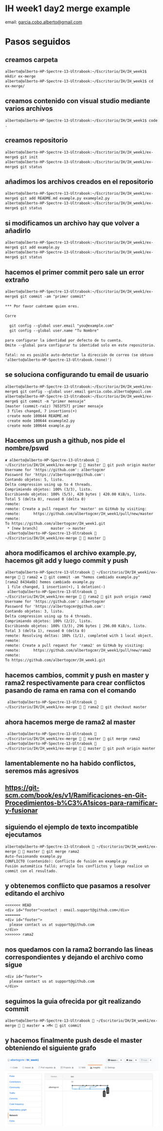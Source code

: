 # IH week1 day2 merge example
email: garcia.cobo.alberto@gmail.com

# Pasos seguidos

## creamos carpeta
```
alberto@alberto-HP-Spectre-13-Ultrabook:~/Escritorio/IH/IH_week1$ mkdir ex-merge
alberto@alberto-HP-Spectre-13-Ultrabook:~/Escritorio/IH/IH_week1$ cd ex-merge/
```

## creamos contenido con visual studio mediante varios archivos
```
alberto@alberto-HP-Spectre-13-Ultrabook:~/Escritorio/IH/IH_week1$ code . 
```

## creamos repositorio
```
alberto@alberto-HP-Spectre-13-Ultrabook:~/Escritorio/IH/IH_week1/ex-merge$ git init
alberto@alberto-HP-Spectre-13-Ultrabook:~/Escritorio/IH/IH_week1/ex-merge$ git status
```

## añadimos los archivos creados en el repositorio
```
alberto@alberto-HP-Spectre-13-Ultrabook:~/Escritorio/IH/IH_week1/ex-merge$ git add README.md example.py exameple2.py
alberto@alberto-HP-Spectre-13-Ultrabook:~/Escritorio/IH/IH_week1/ex-merge$ git status
```

## si modificamos un archivo hay que volver a añadirlo
```
alberto@alberto-HP-Spectre-13-Ultrabook:~/Escritorio/IH/IH_week1/ex-merge$ git add example.py 
alberto@alberto-HP-Spectre-13-Ultrabook:~/Escritorio/IH/IH_week1/ex-merge$ git status
```

## hacemos el primer commit pero sale un error extraño
```
alberto@alberto-HP-Spectre-13-Ultrabook:~/Escritorio/IH/IH_week1/ex-merge$ git commit -am "primer commit"

*** Por favor cuéntame quien eres.

Corre

  git config --global user.email "you@example.com"
  git config --global user.name "Tu Nombre"

para configurar la identidad por defecto de tu cuenta.
Omite --global para configurar tu identidad solo en este repositorio.

fatal: no es posible auto-detectar la dirección de correo (se obtuvo 'alberto@alberto-HP-Spectre-13-Ultrabook.(none)')
```

## se soluciona configurando tu email de usuario
```
alberto@alberto-HP-Spectre-13-Ultrabook:~/Escritorio/IH/IH_week1/ex-merge$ git config --global user.email garcia.cobo.alberto@gmail.com
alberto@alberto-HP-Spectre-13-Ultrabook:~/Escritorio/IH/IH_week1/ex-merge$ git commit -m "primer mensaje"
[master (commit-raíz) 7653f57] primer mensaje
 3 files changed, 7 insertions(+)
 create mode 100644 README.md
 create mode 100644 exameple2.py
 create mode 100644 example.py
```

## Hacemos un push a github, nos pide el nombre/pswd
```
✘ alberto@alberto-HP-Spectre-13-Ultrabook  ~/Escritorio/IH/IH_week1/ex-merge   master  git push origin master
Username for 'https://github.com': albertogcmr
Password for 'https://albertogcmr@github.com': 
Contando objetos: 5, listo.
Delta compression using up to 4 threads.
Comprimiendo objetos: 100% (3/3), listo.
Escribiendo objetos: 100% (5/5), 420 bytes | 420.00 KiB/s, listo.
Total 5 (delta 0), reused 0 (delta 0)
remote: 
remote: Create a pull request for 'master' on GitHub by visiting:
remote:      https://github.com/albertogcmr/IH_week1/pull/new/master
remote: 
To https://github.com/albertogcmr/IH_week1.git
 * [new branch]      master -> master
 alberto@alberto-HP-Spectre-13-Ultrabook  ~/Escritorio/IH/IH_week1/ex-merge   master  
```

## ahora modificamos el archivo example.py, hacemos git add y luego commit y push
```
alberto@alberto-HP-Spectre-13-Ultrabook  ~/Escritorio/IH/IH_week1/ex-merge   rama2 ✚  git commit -am "hemos cambiado example.py"
[rama2 8434a6b] hemos cambiado example.py
 1 file changed, 1 insertion(+), 1 deletion(-)
 alberto@alberto-HP-Spectre-13-Ultrabook  ~/Escritorio/IH/IH_week1/ex-merge   rama2  git push origin rama2
Username for 'https://github.com': albertogcmr
Password for 'https://albertogcmr@github.com': 
Contando objetos: 3, listo.
Delta compression using up to 4 threads.
Comprimiendo objetos: 100% (2/2), listo.
Escribiendo objetos: 100% (3/3), 296 bytes | 296.00 KiB/s, listo.
Total 3 (delta 1), reused 0 (delta 0)
remote: Resolving deltas: 100% (1/1), completed with 1 local object.
remote: 
remote: Create a pull request for 'rama2' on GitHub by visiting:
remote:      https://github.com/albertogcmr/IH_week1/pull/new/rama2
remote: 
To https://github.com/albertogcmr/IH_week1.git
```

## hacemos cambios, commit y push en master y rama2 respectivamente para crear conflictos pasando de rama en rama con el comando
```
 alberto@alberto-HP-Spectre-13-Ultrabook  ~/Escritorio/IH/IH_week1/ex-merge   rama2  git checkout master
```
## ahora hacemos merge de rama2 al master 
```
 alberto@alberto-HP-Spectre-13-Ultrabook  ~/Escritorio/IH/IH_week1/ex-merge   master  git merge rama2
 alberto@alberto-HP-Spectre-13-Ultrabook  ~/Escritorio/IH/IH_week1/ex-merge   master  git push origin master
```

## lamentablemente no ha habido conflictos, seremos más agresivos
## https://git-scm.com/book/es/v1/Ramificaciones-en-Git-Procedimientos-b%C3%A1sicos-para-ramificar-y-fusionar
## siguiendo el ejemplo de texto incompatible ejecutamos
```
alberto@alberto-HP-Spectre-13-Ultrabook  ~/Escritorio/IH/IH_week1/ex-merge   master  git merge rama2
Auto-fusionando example.py
CONFLICTO (contenido): Conflicto de fusión en example.py
Fusión automática falló; arregle los conflictos y luego realice un commit con el resultado.
```
## y obtenemos conflicto que pasamos a resolver editando el archivo
```
<<<<<<< HEAD
<div id="footer">contact : email.support@github.com</div>
=======
<div id="footer">
  please contact us at support@github.com
</div>
>>>>>>> rama2
```
## nos quedamos con la rama2 borrando las lineas correspondientes y dejando el archivo como sigue
```
<div id="footer">
  please contact us at support@github.com
</div>
```
## seguimos la guia ofrecida por git realizando commit
```
alberto@alberto-HP-Spectre-13-Ultrabook  ~/Escritorio/IH/IH_week1/ex-merge   master ✚ >M<  git commit
```
## y hacemos finalmente push desde el master obteniendo el siguiente grafo
![grafo](captura_grafo.png "Grafo")

